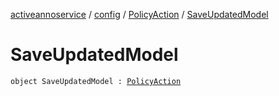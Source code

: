 [activeannoservice](../../index.md) / [config](../index.md) / [PolicyAction](index.md) / [SaveUpdatedModel](./-save-updated-model.md)

# SaveUpdatedModel

`object SaveUpdatedModel : `[`PolicyAction`](index.md)